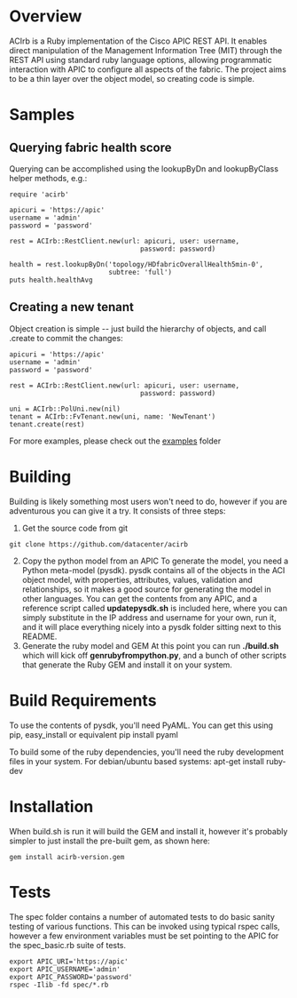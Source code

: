 # Overview
ACIrb is a Ruby implementation of the Cisco APIC REST API. It enables direct manipulation of the Management Information Tree (MIT) through the REST API using standard ruby language options, allowing programmatic interaction with APIC to configure all aspects of the fabric. The project aims to be a thin layer over the object model, so creating code is simple. 

# Samples
## Querying fabric health score
Querying can be accomplished using the lookupByDn and lookupByClass helper methods, e.g.:
```
require 'acirb'

apicuri = 'https://apic'
username = 'admin'
password = 'password'

rest = ACIrb::RestClient.new(url: apicuri, user: username,
                                 password: password)

health = rest.lookupByDn('topology/HDfabricOverallHealth5min-0',
                         subtree: 'full')
puts health.healthAvg
```
## Creating a new tenant
Object creation is simple -- just build the hierarchy of objects, and call .create to commit the changes:
```
apicuri = 'https://apic'
username = 'admin'
password = 'password'

rest = ACIrb::RestClient.new(url: apicuri, user: username,
                                 password: password)

uni = ACIrb::PolUni.new(nil)
tenant = ACIrb::FvTenant.new(uni, name: 'NewTenant')
tenant.create(rest)
```

For more examples, please check out the [examples](examples) folder
# Building
Building is likely something most users won't need to do, however if you are adventurous you can give it a try. It consists of three steps:

1. Get the source code from git
```
git clone https://github.com/datacenter/acirb
```
2. Copy the python model from an APIC
To generate the model, you need a Python meta-model (pysdk). pysdk contains all of the objects in the ACI object model, with properties, attributes, values, validation and relationships, so it makes a good source for generating the model in other languages. You can get the contents from any APIC, and a reference script called **updatepysdk.sh** is included here, where you can simply substitute in the IP address and username for your own, run it, and it will place everything nicely into a pysdk folder sitting next to this README.
3. Generate the ruby model and GEM
At this point you can run **./build.sh** which will kick off **genrubyfrompython.py**, and a bunch of other scripts that generate the Ruby GEM and install it on your system.

# Build Requirements
To use the contents of pysdk, you'll need PyAML. You can get this using pip, easy_install or equivalent
    pip install pyaml

To build some of the ruby dependencies, you'll need the ruby development files in your system. For debian/ubuntu based systems:
    apt-get install ruby-dev

# Installation
When build.sh is run it will build the GEM and install it, however it's probably simpler to just install the pre-built gem, as shown here:

    gem install acirb-version.gem

# Tests
The spec folder contains a number of automated tests to do basic sanity testing of various functions. This can be invoked using typical rspec calls, however a few environment variables must be set pointing to the APIC for the spec_basic.rb suite of tests.

    export APIC_URI='https://apic'
    export APIC_USERNAME='admin'
    export APIC_PASSWORD='password'
    rspec -Ilib -fd spec/*.rb
